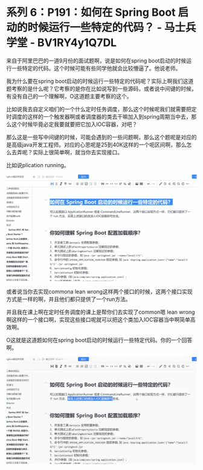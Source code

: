 # 系列 6：P191：如何在 Spring Boot 启动的时候运行一些特定的代码？ - 马士兵学堂 - BV1RY4y1Q7DL

来自于阿里巴巴的一道9月份的面试题啊，说是如何在spring boot启动的时候运行一些特定的代码。这个时候可能有些同学他就会比较懵逼了。他说老师。

我为什么要在spring boot启动的时候运行一些特定的代码呢？实际上啊我们这道题考察的是什么呢？它考察的是你在比如说写到一些源码，或者说中间键的时候，有没有自己的一个理解啊，O这道题主要考察的这个。

比如说我去自定义咱们的一个什么定时任务调度，那么这个时候呢我们就需要把定时调度的这样的一个触发器啊或者调度器的类去干嘛加入到spring周期当中去，那么这个时候毕竟必定我要就要把它加入IOC容器，对吧？

那么这是一些写中间键的时候，可能会遇到的一些问题啊，那么这个题呢是对应的是高级java开发工程师。对应的心思呢是25到40K这样的一个呃区间啊，那么怎么去弄呢？实际上很简单啊，就当你去实现接口。

比如说plication running。

![](img/bb035d3ed56b3469f8119c9e33dbb566_1.png)

或者说当你去实现commona lean wrong这样两个接口的时候，这两个接口实现方式是一样的啊，并且他们都只提供了一个run方法。

并且我在课上啊在定时任务调度的课上是帮你们去实现了common嗯 lean wrong啊这样的一个接口啊，实现这些接口呢就可以把这个类加入IOC容器当中啊简单高效啊。

O这就是这道题如何在spring boot启动的时候运行一些特定代码。你的一个回答啊。

![](img/bb035d3ed56b3469f8119c9e33dbb566_3.png)